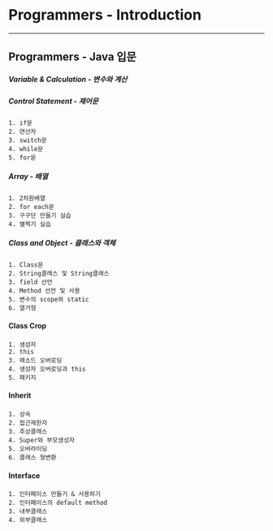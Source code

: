 # Programmers - Introduction
-------------------
## Programmers - Java 입문

##### Variable & Calculation - 변수와 계산

##### Control Statement - 제어문
	1. if문
	2. 연산자
	3. switch문
	4. while문
	5. for문

##### Array - 배열
	1. 2차원배열
	2. for each문
	3. 구구단 만들기 실습
	4. 별찍기 실습

##### Class and Object - 클래스와 객체
	1. Class문
	2. String클래스 및 String클래스
	3. field 선언
	4. Method 선언 및 사용
	5. 변수의 scope와 static
	6. 열거형

#### Class Crop
	1. 생성자
	2. this
	3. 메소드 오버로딩
	4. 생성자 오버로딩과 this
	5. 패키지

#### Inherit
	1. 상속
	2. 접근제한자
	3. 추상클래스
	4. Super와 부모생성자
	5. 오버라이딩
	6. 클래스 형변환

#### Interface
	1. 인터페이스 만들기 & 사용하기
	2. 인터페이스의 default method
	3. 내부클래스
	4. 외부클래스
	


